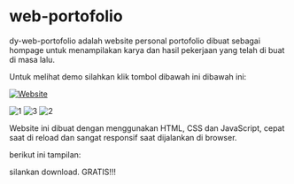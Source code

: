 # web-portofolio


dy-web-portofolio adalah website personal portofolio dibuat sebagai  hompage untuk menampilakan karya dan hasil pekerjaan yang telah di buat di masa lalu.

 Untuk melihat demo silahkan klik tombol dibawah ini dibawah ini:
 
 
 [![Website](https://img.shields.io/badge/View-Website-blue)](https://denny.ferdiansa.my.id/)
 
 ![1](https://user-images.githubusercontent.com/15252183/122010572-6c1d5a80-cde5-11eb-8a81-1b3cef9b00ae.jpg)
![3](https://user-images.githubusercontent.com/15252183/122010578-6f184b00-cde5-11eb-9bed-4b62a6ee3cc7.jpg)
![2](https://user-images.githubusercontent.com/15252183/122010591-72abd200-cde5-11eb-946e-29f35db3c333.jpg)

 Website ini dibuat dengan menggunakan HTML, CSS dan JavaScript, cepat saat di reload dan sangat responsif saat dijalankan di browser.
 
 berikut ini tampilan:
 
 
 
 
silankan download. GRATIS!!!
